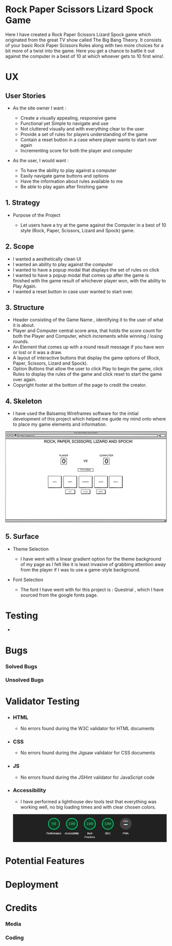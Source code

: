 # Rock Paper Scissors Lizard Spock Game #

Here I have created a Rock Paper Scissors Lizard Spock game which originated from the great TV show called The Big Bang Theory.
It consists of your basic Rock Paper Scissors Rules along with two more choices for a bit more of a twist into the game. Here you get a chance to battle it out against the computer in a best of 10 at which whoever gets to 10 first wins!.

# UX #

## User Stories ##

  * As the site owner I want : 
  
    * Create a visually appealing, responsive game
    * Functional yet Simple to navigate and use
    * Not cluttered visually and with everything clear to the user
    * Provide a set of rules for players understanding of the game
    * Contain a reset button in a case where player wants to start over again
    * Incrementing score for both the player and computer

  * As the user, I would want : 

    * To have the ability to play against a computer
    * Easily navigate game buttons and options
    * Have the information about rules available to me
    * Be able to play again after finishing game

## 1. Strategy ##

  * Purpose of the Project 

    * Let users have a try at the game against the Computer in a best of 10 style (Rock, Paper, Scissors, Lizard and Spock) game. 

## 2. Scope ## 

  * I wanted a aesthetically clean UI
  * I wanted an ability to play against the computer
  * I wanted to have a popup modal that displays the set of rules on click
  * I wanted to have a popup modal that comes up after the game is finished with the game result of whichever player won, with the ability to Play Again.
  * I wanted a reset button in case user wanted to start over.

## 3. Structure ##

* Header consisting of the Game Name , identifying it to the user of what it is about.
* Player and Computer central score area, that holds the score count for both the Player and Computer, which increments while winning / losing rounds.
* An Element that comes up with a round result message if you have won or lost or it was a draw. 
* A layout of interactive buttons that display the game options of (Rock, Paper, Scissors, Lizard and Spock).
* Option Buttons that allow the user to click Play to begin the game, click Rules to display the rules of the game and click reset to start the game over again.
* Copyright footer at the bottom of the page to credit the creator.

## 4. Skeleton ## 

* I have used the Balsamiq Wireframes software for the initial development of this project which helped me guide my mind onto where to place my game elements and information.

![ScreenShot](./assets/readmeImages/Balsamiq%20Wireframe%20Sketch.png)


## 5. Surface ##

 * Theme Selection 
    * I have went with a linear gradient option for the theme background of my page as I felt like it is least invasive of grabbing attention away from the player if I was to use a game-style background.

  * Font Selection 
    * The font I have went with for this project is : Questrial , which I have sourced from the google fonts page.


# Testing # 

 * 

# Bugs # 

### Solved Bugs ### 

### Unsolved Bugs ###

 

# Validator Testing #

* ### HTML ###
  * No errors found during the W3C validator for HTML documents

* ### CSS ###
  * No errors found during the Jigsaw validator for CSS documents

* ### JS ###
  * No errors found during the JSHint validator for JavaScript code
    
* ### Accessibility ###

  * I have performed a lighthouse dev tools test that everything was working well, no big loading times and with clear chosen colors.

  ![ScreenShot](./assets/readmeImages/LightHouse%20Test.png)

# Potential Features #


# Deployment #

# Credits #

### Media ###


### Coding ###
